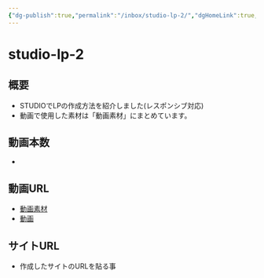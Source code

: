 ```yaml
---
{"dg-publish":true,"permalink":"/inbox/studio-lp-2/","dgHomeLink":true,"dgPassFrontmatter":false}
---
```


# studio-lp-2


## 概要
- STUDIOでLPの作成方法を紹介しました(レスポンシブ対応)
- 動画で使用した素材は「動画素材」にまとめています。

## 動画本数
- 

## 動画URL
- [動画素材]()
- [動画]()

## サイトURL
- 作成したサイトのURLを貼る事

